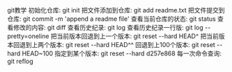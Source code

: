 git教学
初始化仓库: git init
把文件添加到仓库: git add readme.txt
把文件提交到仓库: git commit -m 'append a readme file'
查看当前仓库的状态: git status
查看修改的内容: git diff
查看历史纪录: git log
查看历史纪录一行版: git log --pretty=oneline
把当前版本回退到上一个版本: git reset --hard HEAD^
把当前版本回退到上两个版本: git reset --hard HEAD^^
回退到上100个版本: git reset --hard HEAD~100
指定到某个版本: git reset --hard d257e868
每一次命令查询: git reflog